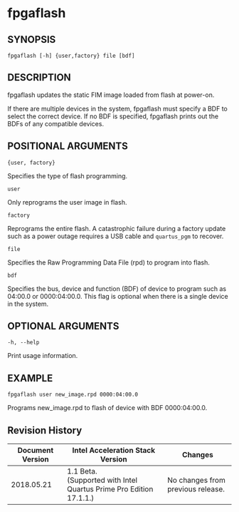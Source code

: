 # fpgaflash #

## SYNOPSIS ##
```console
fpgaflash [-h] {user,factory} file [bdf]
```

## DESCRIPTION ##
fpgaflash updates the static FIM image loaded from flash at power-on.

If there are multiple devices in the system, fpgaflash must specify a BDF to select the correct device. If no BDF is specified, fpgaflash prints out the BDFs of any compatible devices.

## POSITIONAL ARGUMENTS ##
`{user, factory}`

 Specifies the type of flash programming.
   
 `user` 
 
 Only reprograms the user image in flash.  
   
 `factory` 
 
 Reprograms the entire flash.  A catastrophic failure during a factory update such as a power outage
 requires a USB cable and `quartus_pgm` to recover.

`file`

Specifies the Raw Programming Data File (rpd) to program into flash.

`bdf`

Specifies the bus, device and function (BDF) of device to program such as 04:00.0 or 0000:04:00.0. This flag
is optional when there is a single device in the system.


## OPTIONAL ARGUMENTS ##
`-h, --help`

   Print usage information.

## EXAMPLE ##

`fpgaflash user new_image.rpd 0000:04:00.0`

Programs new_image.rpd to flash of device with BDF 0000:04:00.0.

  ## Revision History ##
                                
 | Document Version |  Intel Acceleration Stack Version  | Changes  |
 | ---------------- |------------------------------------|----------|
 |2018.05.21 | 1.1 Beta. <br>(Supported with Intel Quartus Prime Pro Edition 17.1.1.) | No changes from previous release. |
